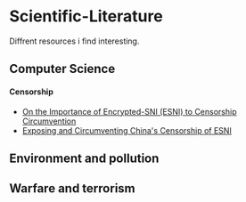 # Scientific-Literature
Diffrent resources i find interesting.

## Computer Science
#### Censorship
- [On the Importance of Encrypted-SNI (ESNI) to Censorship Circumvention](https://www.usenix.org/system/files/foci19-paper_chai_update.pdf)
- [Exposing and Circumventing China's Censorship of ESNI](https://geneva.cs.umd.edu/posts/china-censors-esni/esni/)


## Environment and pollution

## Warfare and terrorism
